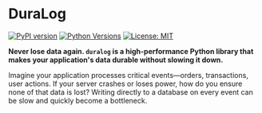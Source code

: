 # DuraLog

[![PyPI version](https://badge.fury.io/py/duralog.svg)](https://badge.fury.io/py/duralog)
[![Python Versions](https://img.shields.io/pypi/pyversions/duralog.svg)](https://pypi.org/project/duralog)
[![License: MIT](https://img.shields.io/badge/License-MIT-yellow.svg)](https://opensource.org/licenses/MIT)

**Never lose data again. `duralog` is a high-performance Python library that makes your application's data durable without slowing it down.**

Imagine your application processes critical events—orders, transactions, user actions. If your server crashes or loses power, how do you ensure none of that data is lost? Writing directly to a database on every event can be slow and quickly become a bottleneck.

